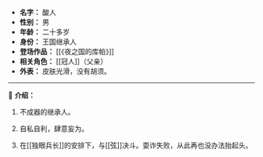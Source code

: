 
- **名字：** 酸人
- **性别：** 男
- **年龄：** 二十多岁
- **身份：** 王国继承人
- **登场作品：** [[《夜之国的库帕》]]
- **相关角色：** [[冠人]]（父亲）
- **外表：** 皮肤光滑，没有胡须。

---

🤴 **介绍：** 

1. 不成器的继承人。

2. 自私自利，肆意妄为。 

3. 在[[独眼兵长]]的安排下，与[[弦]]决斗。耍诈失败，从此再也没办法抬起头。